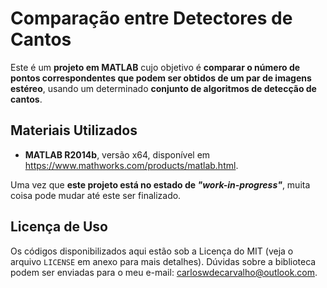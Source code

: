 # Comparação entre Detectores de Cantos

Este é um **projeto em MATLAB** cujo objetivo é **comparar o número de pontos correspondentes que podem ser obtidos de um par de imagens estéreo**, usando um determinado **conjunto de algoritmos de detecção de cantos**.

## Materiais Utilizados

- **MATLAB R2014b**, versão x64, disponível em https://www.mathworks.com/products/matlab.html.

Uma vez que **este projeto está no estado de _"work-in-progress"_**, muita coisa pode mudar até este ser finalizado.

## Licença de Uso

Os códigos disponibilizados aqui estão sob a Licença do MIT (veja o arquivo `LICENSE` em anexo para mais detalhes). Dúvidas sobre a biblioteca podem ser enviadas para o meu e-mail: carloswdecarvalho@outlook.com.
